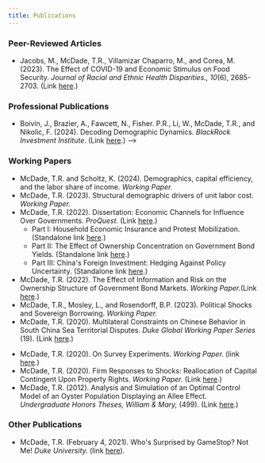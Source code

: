 ```yaml
---
title: Publications
---
```


### Peer-Reviewed Articles

  - Jacobs, M., McDade, T.R., Villamizar Chaparro, M., and Corea, M. (2023). The Effect of COVID-19 and Economic Stimulus on Food Security. *Journal of Racial and Ethnic Health Disparities., 10*(6), 2685-2703. (Link <a href="assets/papers/Jacobs_et_al_Food_Security_and_Covid_2022.pdf">here</a>.)

### Professional Publications

  - Boivin, J., Brazier, A., Fawcett, N., Fisher. P.R., Li, W., McDade, T.R., and Nikolic, F. (2024). Decoding Demographic Dynamics. *BlackRock Investment Institute*. (Link <a href="assets/papers/BII_Decoding_Demographic_Divergence_March_2024.pdf">here</a>.) -->

### Working Papers

  - McDade, T.R. and Scholtz, K. (2024). Demographics, capital efficiency, and the labor share of income. *Working Paper.*
  - McDade, T.R. (2023). Structural demographic drivers of unit labor cost. *Working Paper.*
  - McDade, T.R. (2022). Dissertation: Economic Channels for Influence Over Governments. *ProQuest.* (Link <a href="assets/papers/McDade_Economic_Channels_for_Influence_Over_Goverments_2022.pdf">here</a>.)
    - Part I: Household Economic Insurance and Protest Mobilization. (Standalone link <a href="assets/papers/McDade_Econ_and_Protests_20220406.pdf">here</a>.)
    - Part II: The Effect of Ownership Concentration on Government Bond Yields. (Standalone link <a href="assets/papers/McDade_Bonds_20220409.pdf">here</a>.)
    - Part III: China's Foreign Investment: Hedging Against Policy Uncertainty. (Standalone link <a href="assets/papers/McDade_RAI_20220406.pdf">here</a>.)
  - McDade, T.R. (2022). The Effect of Information and Risk on the Ownership Structure of Government Bond Markets. *Working Paper.*(Link <a href="assets/papers/McDade_Information_and_Bond_Ownership_Structure_20220131.pdf">here</a>.)
  - McDade, T.R., Mosley, L., and Rosendorff, B.P. (2023). Political Shocks and Sovereign Borrowing. *Working Paper.*
  - McDade, T.R. (2020). Multilateral Constraints on Chinese Behavior in South China Sea Territorial Disputes. *Duke Global Working Paper Series* (19). (Link <a href="assets/papers/McDade_Multilateral_Constraints_on_China_SCS_20200312.pdf">here</a>.)
  <!-- (link [here](https://ssrn.com/abstract=3552183) or [here](http://dx.doi.org/10.2139/ssrn.3552183)). -->
  - McDade, T.R. (2020). On Survey Experiments. *Working Paper.* (link <a href="assets/papers/McDade_Survey_Experiments_20200608.pdf">here</a>.)
  - McDade, T.R. (2020). Firm Responses to Shocks: Reallocation of Capital Contingent Upon Property Rights. *Working Paper.* (Link <a href="assets/papers/McDade_Firm_Capital_Reallocation_and_Property_Rights_20200430.pdf">here</a>.)
  - McDade, T.R. (2012). Analysis and Simulation of an Optimal Control Model of an Oyster Population Displaying an Allee Effect. *Undergraduate Honors Theses, William & Mary,* (499). (Link <a href="assets/papers/McDade_Optimal_Control_Oyster_Population_2012.pdf">here</a>.)

### Other Publications

  <!-- - Timothy R. McDade. What Can Insurance Tell Us About the Capitol Mob? *Foreign Policy*, January 21, 2021 (link [here](https://foreignpolicy.com/2021/01/21/what-can-insurance-tell-us-about-the-capitol-mob/)). -->

  - McDade, T.R. (February 4, 2021). Who's Surprised by GameStop? Not Me! *Duke University.* (link [here](https://medium.com/dukeuniversity/whos-surprised-by-gamestop-not-me-741bbc1d92cf)).
